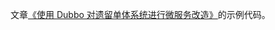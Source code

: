 文章[《使用 Dubbo 对遗留单体系统进行微服务改造》](http://www.tangrui.net/2016/remodeling-a-legacy-monolithic-system-to-microservices-using-dubbo.html)的示例代码。
